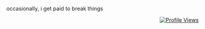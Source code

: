 occasionally, i get paid to break things 
<div align="right">
    <a href="https://komarev.com/ghpvc/?username=garmir&style=flat-square">
        <img src="https://komarev.com/ghpvc/?username=garmir&style=flat-square" alt="Profile Views" />
    </a>
</div>





